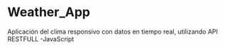 # Weather_App
Aplicación del clima responsivo con datos en tiempo real, utilizando API RESTFULL -JavaScript
